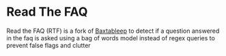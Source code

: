 # Read The FAQ

Read the FAQ (RTF) is a fork of <a href="github.com/rabbitminers/baxtableep">Baxtableep</a> to detect if a question answered in the faq is asked using a bag of words model instead of regex queries to prevent false flags and clutter